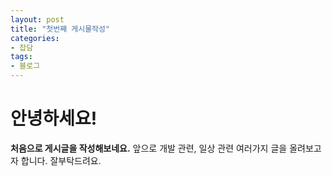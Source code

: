 ```yaml
---
layout: post
title: "첫번째 게시물작성"
categories:
- 잡담
tags:
- 블로그
---
```


# 안녕하세요!

**처음으로 게시글을 작성해보네요.**
앞으로 개발 관련, 일상 관련 여러가지 글을 올려보고자 합니다.
잘부탁드려요.
